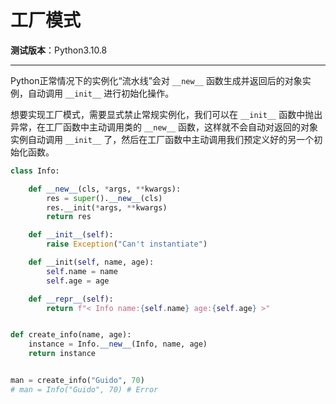 工厂模式
================================================================================

__测试版本__：Python3.10.8

--------------------------------------------------------------------------------

Python正常情况下的实例化“流水线”会对 `__new__` 函数生成并返回后的对象实例，自动调用 `__init__` 进行初始化操作。

想要实现工厂模式，需要显式禁止常规实例化，我们可以在 `__init__` 函数中抛出异常，在工厂函数中主动调用类的 `__new__` 函数，这样就不会自动对返回的对象实例自动调用 `__init__` 了，然后在工厂函数中主动调用我们预定义好的另一个初始化函数。

```python
class Info:

    def __new__(cls, *args, **kwargs):
        res = super().__new__(cls)
        res.__init(*args, **kwargs)
        return res

    def __init__(self):
        raise Exception("Can't instantiate")

    def __init(self, name, age):
        self.name = name
        self.age = age

    def __repr__(self):
        return f"< Info name:{self.name} age:{self.age} >"


def create_info(name, age):
    instance = Info.__new__(Info, name, age)
    return instance


man = create_info("Guido", 70)
# man = Info("Guido", 70) # Error
```
